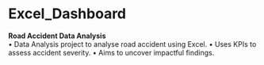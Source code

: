 # Excel_Dashboard

<b>Road Accident Data Analysis </b><br>
•	Data Analysis project to analyse road accident using Excel. 
•	Uses KPIs to assess accident severity. 
•	Aims to uncover impactful findings. 
